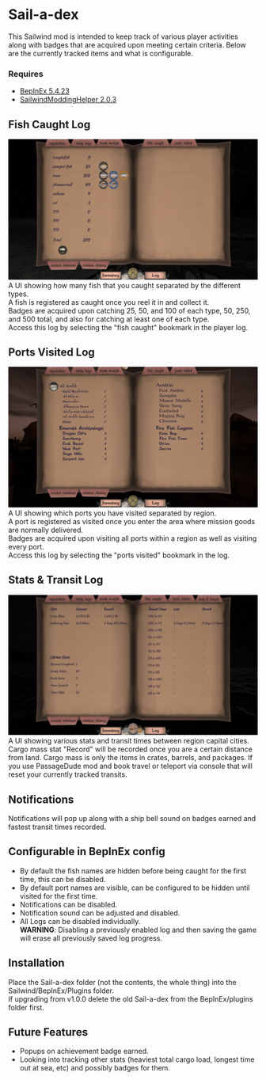 # Sail-a-dex

This Sailwind mod is intended to keep track of various player activities along with badges that are acquired upon meeting certain criteria. Below are the currently tracked items and what is configurable.

### Requires
* [BepInEx 5.4.23](https://github.com/BepInEx/BepInEx/releases)
* [SailwindModdingHelper 2.0.3](https://thunderstore.io/c/sailwind/p/App24/SailwindModdingHelper/)

## Fish Caught Log

![Screenshot of the Fish Caught UI](https://github.com/bryon82/Sail-a-dex/blob/main/Screenshots/fishCaughtUI.jpg)
A UI showing how many fish that you caught separated by the different types.  
A fish is registered as caught once you reel it in and collect it.  
Badges are acquired upon catching 25, 50, and 100 of each type, 50, 250, and 500 total, and also for catching at least one of each type.  
Access this log by selecting the "fish caught" bookmark in the player log.

## Ports Visited Log

![Screenshot of the Ports Visited UI](https://github.com/bryon82/Sail-a-dex/blob/main/Screenshots/portsVisitedUI.jpg)
A UI showing which ports you have visited separated by region.  
A port is registered as visited once you enter the area where mission goods are normally delivered.  
Badges are acquired upon visiting all ports within a region as well as visiting every port.  
Access this log by selecting the "ports visited" bookmark in the log.  

## Stats & Transit Log

![Screenshot of the Stats & Transit UI](https://github.com/bryon82/Sail-a-dex/blob/main/Screenshots/statsUI.jpg)
A UI showing various stats and transit times between region capital cities.
Cargo mass stat "Record" will be recorded once you are a certain distance from land.
Cargo mass is only the items in crates, barrels, and packages.
If you use PassageDude mod and book travel or teleport via console that will reset your currently tracked transits.

## Notifications

Notifications will pop up along with a ship bell sound on badges earned and fastest transit times recorded. 


## Configurable in BepInEx config
* By default the fish names are hidden before being caught for the first time, this can be disabled.
* By default port names are visible, can be configured to be hidden until visited for the first time.
* Notifications can be disabled.
* Notification sound can be adjusted and disabled.
* All Logs can be disabled individually.  
  **WARNING**: Disabling a previously enabled log and then saving the game will erase all previously saved log progress.

## Installation
Place the Sail-a-dex folder (not the contents, the whole thing) into the Sailwind/BepInEx/Plugins folder.  
If upgrading from v1.0.0 delete the old Sail-a-dex from the BepInEx/plugins folder first.

## Future Features
* Popups on achievement badge earned.
* Looking into tracking other stats (heaviest total cargo load, longest time out at sea, etc) and possibly badges for them.
